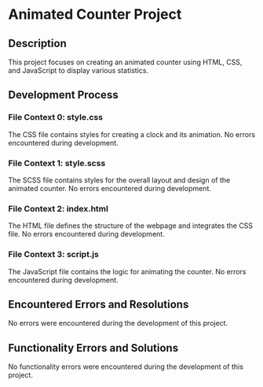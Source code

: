 # Animated Counter Project

## Description

This project focuses on creating an animated counter using HTML, CSS, and JavaScript to display various statistics.

## Development Process

### File Context 0: style.css

The CSS file contains styles for creating a clock and its animation. No errors encountered during development.

### File Context 1: style.scss

The SCSS file contains styles for the overall layout and design of the animated counter. No errors encountered during development.

### File Context 2: index.html

The HTML file defines the structure of the webpage and integrates the CSS file. No errors encountered during development.

### File Context 3: script.js

The JavaScript file contains the logic for animating the counter. No errors encountered during development.

## Encountered Errors and Resolutions

No errors were encountered during the development of this project.

## Functionality Errors and Solutions

No functionality errors were encountered during the development of this project.

